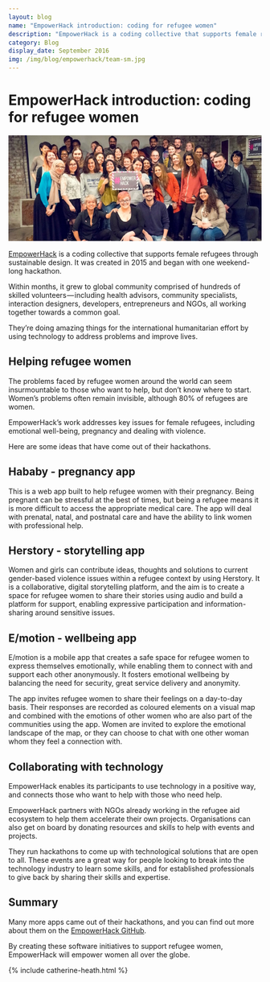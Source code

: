 ```yaml
---
layout: blog
name: "EmpowerHack introduction: coding for refugee women"
description: "EmpowerHack is a coding collective that supports female refugees through sustainable design. It was created in 2015 and began with one weekend-long hackathon."
category: Blog
display_date: September 2016
img: /img/blog/empowerhack/team-sm.jpg
---
```


<h1>EmpowerHack introduction: coding for refugee women</h1>

<img src="/img/blog/empowerhack/team.jpg" class="img-rounded img-fluid" />

<p><a href="http://empowerhack.io">EmpowerHack</a> is a coding collective that supports female refugees through sustainable design. It was created in 2015 and began with one weekend-long hackathon.</p> 

<p>Within months, it grew to global community comprised of hundreds of skilled volunteers — including health advisors, community specialists, interaction designers, developers, entrepreneurs and NGOs, all working together towards a common goal.</p>

<p>They’re doing amazing things for the international humanitarian effort by using technology to address problems and improve lives.

<h2>Helping refugee women</h2>

<p>The problems faced by refugee women around the world can seem insurmountable to those who want to help, but don’t know where to start. Women’s problems often remain invisible, although 80% of refugees are women.</p> 

<p>EmpowerHack’s work addresses key issues for female refugees, including emotional well-being, pregnancy and dealing with violence.</p>
 
<p>Here are some ideas that have come out of their hackathons.</p> 

<h2>Hababy - pregnancy app</h2>

<p>This is a web app built to help refugee women with their pregnancy. Being pregnant can be stressful at the best of times, but being a refugee means it is more difficult to access the appropriate medical care. The app will deal with prenatal, natal, and postnatal care and have the ability to link women with professional help.</p> 

<h2>Herstory - storytelling app</h2>

<p>Women and girls can contribute ideas, thoughts and solutions to current gender-based violence issues within a refugee context by using Herstory. It is a collaborative, digital storytelling platform, and the aim is to create a space for refugee women to share their stories using audio and build a platform for support, enabling expressive participation and information-sharing around sensitive issues.</p> 

<h2>E/motion - wellbeing app</h2>

<p>E/motion is a mobile app that creates a safe space for refugee women to express themselves emotionally, while enabling them to connect with and support each other anonymously. It fosters emotional wellbeing by balancing the need for security, great service delivery and anonymity.</p> 

<p>The app invites refugee women to share their feelings on a day-to-day basis. Their responses are recorded as coloured elements on a visual map and combined with the emotions of other women who are also part of the communities using the app. Women are invited to explore the emotional landscape of the map, or they can choose to chat with one other woman whom they feel a connection with.</p>
 
<h2>Collaborating with technology</h2>

<p>EmpowerHack enables its participants to use technology in a positive way, and connects those who want to help with those who need help.</p> 

<p>EmpowerHack partners with NGOs already working in the refugee aid ecosystem to help them accelerate their own projects. Organisations can also get on board by donating resources and skills to help with events and projects.</p> 

<p>They run hackathons to come up with technological solutions that are open to all. These events are a great way for people looking to break into the technology industry to learn some skills, and for established professionals to give back by sharing their skills and expertise.</p> 

<h2>Summary</h2>

<p>Many more apps came out of their hackathons, and you can find out more about them on the <a href="https://github.com/Empowerhack">EmpowerHack GitHub</a>.</p>
 
<p>By creating these software initiatives to support refugee women, EmpowerHack will empower women all over the globe.</p> 


{% include catherine-heath.html %}
